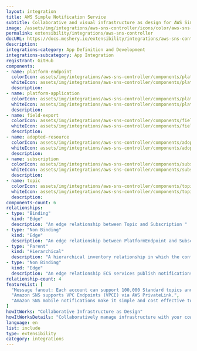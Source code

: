 ```yaml
---
layout: integration
title: AWS Simple Notification Service
subtitle: Collaborative and visual infrastructure as design for AWS Simple Notification Service
image: /assets/img/integrations/aws-sns-controller/icons/color/aws-sns-controller-color.svg
permalink: extensibility/integrations/aws-sns-controller
docURL: https://docs.meshery.io/extensibility/integrations/aws-sns-controller
description: 
integrations-category: App Definition and Development
integrations-subcategory: App Integration
registrant: GitHub
components: 
- name: platform-endpoint
  colorIcon: assets/img/integrations/aws-sns-controller/components/platform-endpoint/icons/color/platform-endpoint-color.svg
  whiteIcon: assets/img/integrations/aws-sns-controller/components/platform-endpoint/icons/white/platform-endpoint-white.svg
  description: 
- name: platform-application
  colorIcon: assets/img/integrations/aws-sns-controller/components/platform-application/icons/color/platform-application-color.svg
  whiteIcon: assets/img/integrations/aws-sns-controller/components/platform-application/icons/white/platform-application-white.svg
  description: 
- name: field-export
  colorIcon: assets/img/integrations/aws-sns-controller/components/field-export/icons/color/field-export-color.svg
  whiteIcon: assets/img/integrations/aws-sns-controller/components/field-export/icons/white/field-export-white.svg
  description: 
- name: adopted-resource
  colorIcon: assets/img/integrations/aws-sns-controller/components/adopted-resource/icons/color/adopted-resource-color.svg
  whiteIcon: assets/img/integrations/aws-sns-controller/components/adopted-resource/icons/white/adopted-resource-white.svg
  description: 
- name: subscription
  colorIcon: assets/img/integrations/aws-sns-controller/components/subscription/icons/color/subscription-color.svg
  whiteIcon: assets/img/integrations/aws-sns-controller/components/subscription/icons/white/subscription-white.svg
  description: 
- name: topic
  colorIcon: assets/img/integrations/aws-sns-controller/components/topic/icons/color/topic-color.svg
  whiteIcon: assets/img/integrations/aws-sns-controller/components/topic/icons/white/topic-white.svg
  description: 
components-count: 6
relationships: 
- type: "Binding"
  kind: "Edge"
  description: "An edge relationship between Topic and Subscription "
- type: "Non Binding"
  kind: "Edge"
  description: "An edge relationship between PlatformEndpoint and Subscription "
- type: "Parent"
  kind: "Hierarchical"
  description: "A hierarchical inventory relationship in which the configuration of (parent component) is patched with the configuration of (child component). "
- type: "Non Binding"
  kind: "Edge"
  description: "An edge relationship ECS services publish notifications to SNS topics"
relationship-count: 4
featureList: [
  "Message fanout: Each account can support 100,000 Standard topics and each topic supports up to 12.5M subscriptions.",
  "Amazon SNS supports VPC Endpoints (VPCE) via AWS PrivateLink.",
  "Amazon SNS mobile notifications make it simple and cost effective to fan out mobile push notifications to iOS, Android, Fire, Windows, and Baidu devices."
]
howItWorks: "Collaborative Infrastructure as Design"
howItWorksDetails: "Collaboratively manage infrastructure with your coworkers synchronously sharing the same designs."
language: en
list: include
type: extensibility
category: integrations
---
```

